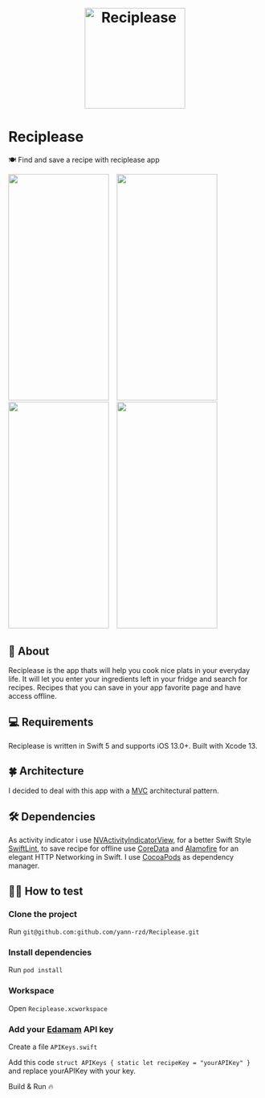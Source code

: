 <h1 align="center">
  <br>
  <img src="https://i.imgur.com/HBWCNPq.png" alt="Reciplease" width="200"></a>
  <br>
</h1>

# Reciplease
🍽 Find and save a recipe with reciplease app

<img src="https://i.imgur.com/sSPDGEt.png" width="200" height="450">&nbsp; &nbsp; <img src="https://i.imgur.com/8o6FDAX.png" width="200" height="450">&nbsp; &nbsp; <img src="https://i.imgur.com/PtLPyvO.png" width="200" height="450">&nbsp; &nbsp; <img src="https://i.imgur.com/7r1ZoJd.png" width="200" height="450"> 

## 🍕 About
Reciplease is the app thats will help you cook nice plats in your everyday life. It will let you enter your ingredients left in your fridge and search for recipes. Recipes that you can save in your app favorite page and have access offline.

## 💻 Requirements
Reciplease is written in Swift 5 and supports iOS 13.0+. Built with Xcode 13.

## 🍀 Architecture
I decided to deal with this app with a [MVC](https://medium.com/@joespinelli_6190/mvc-model-view-controller-ef878e2fd6f5) architectural pattern.

## 🛠 Dependencies
As activity indicator i use [NVActivityIndicatorView](https://github.com/ninjaprox/NVActivityIndicatorView), for a better Swift Style [SwiftLint](https://github.com/realm/SwiftLint), to save recipe for offline use [CoreData](https://developer.apple.com/documentation/coredata) and [Alamofire](https://github.com/Alamofire/Alamofire) for an elegant HTTP Networking in Swift.
I use [CocoaPods](https://cocoapods.org) as dependency manager.

## 🕵️‍♂️ How to test 
### Clone the project

Run `git@github.com:github.com/yann-rzd/Reciplease.git`

### Install dependencies

Run `pod install`

### Workspace

Open `Reciplease.xcworkspace`

### Add your [Edamam](https://www.edamam.com/) API key

Create a file `APIKeys.swift`

Add this code `struct APIKeys {
    static let recipeKey = "yourAPIKey"
}` and replace yourAPIKey with your key. 

Build & Run 🔥
